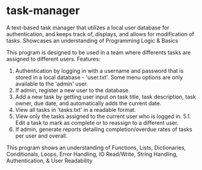 # task-manager
A text-based task manager that utilizes a local user database for authentication, and keeps track of, displays, and allows for modification of tasks. Showcases an understanding of Programming Logic &amp; Basics

This program is designed to be used in a team where differents tasks are assigned to different users.
Features:
  1. Authentication by logging in with a username and password that is stored in a local database - 'user.txt'. Some menu options are only available to the 'admin' user.
  2. If admin, register a new user to the database.
  3. Add a new task by getting user input on task title, task description, task owner, due date, and automatically adds the current date.
  4. View all tasks in 'tasks.txt' in a readable format.
  5. View only the tasks assigned to the current user who is logged in.
    5.1. Edit a task to mark as complete or to reassign to a different user.
  6. If admin, generate reports detailing completion/overdue rates of tasks per user and overall.
  
This program shows an understanding of Functions, Lists, Dictionaries, Conditionals, Loops, Error Handling, IO Read/Write, String Handling, Authentication, & User Readability
